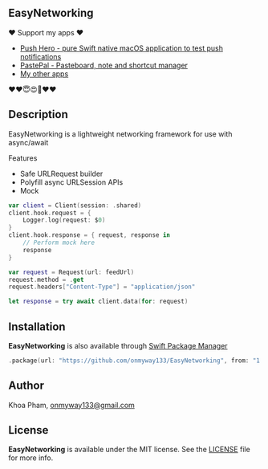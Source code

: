 ## EasyNetworking

❤️ Support my apps ❤️ 

- [Push Hero - pure Swift native macOS application to test push notifications](https://onmyway133.com/pushhero)
- [PastePal - Pasteboard, note and shortcut manager](https://onmyway133.com/pastepal)
- [My other apps](https://onmyway133.com/apps/)

❤️❤️😇😍🤘❤️❤️

## Description

EasyNetworking is a lightweight networking framework for use with async/await 

Features

- Safe URLRequest builder
- Polyfill async URLSession APIs
- Mock

```swift
var client = Client(session: .shared)
client.hook.request = {
    Logger.log(request: $0)
}
client.hook.response = { request, response in
    // Perform mock here
    response
}

var request = Request(url: feedUrl)
request.method = .get
request.headers["Content-Type"] = "application/json"

let response = try await client.data(for: request)
```

## Installation

**EasyNetworking** is also available through [Swift Package Manager](https://swift.org/package-manager/)

```swift
.package(url: "https://github.com/onmyway133/EasyNetworking", from: "1.0.0")
```

## Author

Khoa Pham, onmyway133@gmail.com

## License

**EasyNetworking** is available under the MIT license. See the [LICENSE](https://github.com/onmyway133/EasyNetworking/blob/master/LICENSE.md) file for more info.
